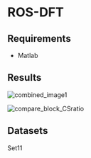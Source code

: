 # ROS-DFT

## Requirements

- Matlab



## Results

![combined_image1](https://github.com/dwt112/RSO-DFT/blob/main/Figs/combined_image1.png)

![compare_block_CSratio](https://github.com/dwt112/RSO-DFT/blob/main/Figs/compare_block_CSratio.png)

## Datasets

Set11

